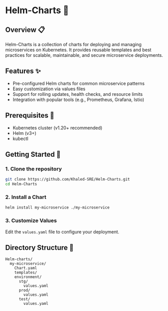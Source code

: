 # Helm-Charts 🚀

## Overview 📋
Helm-Charts is a collection of charts for deploying and managing microservices on Kubernetes. It provides reusable templates and best practices for scalable, maintainable, and secure microservice deployments.

## Features ✨
- Pre-configured Helm charts for common microservice patterns
- Easy customization via values files
- Support for rolling updates, health checks, and resource limits
- Integration with popular tools (e.g., Prometheus, Grafana, Istio)

## Prerequisites 🔧
- Kubernetes cluster (v1.20+ recommended)
- Helm (v3+)
- kubectl

## Getting Started 🚀

### 1. Clone the repository
```bash
git clone https://github.com/Khaled-SRE/Helm-Charts.git
cd Helm-Charts
```

### 2. Install a Chart
```bash
helm install my-microservice ./my-microservice
```

### 3. Customize Values
Edit the `values.yaml` file to configure your deployment.

## Directory Structure 📁
```
Helm-charts/
  my-microservice/
    Chart.yaml
    templates/
    environment/
      stg/
        values.yaml
      prod/
        values.yaml
      test/
        values.yaml
```



